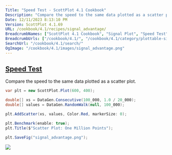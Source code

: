 ```yaml
---
Title: "Speed Test - ScottPlot 4.1 Cookbook"
Description: "Compare the speed to the same data plotted as a scatter plot."
Date: 12/11/2023 8:13:10 PM
Version: ScottPlot 4.1.69
URL: /cookbook/4.1/recipes/signal_advantage/
BreadcrumbNames: ["ScottPlot 4.1 Cookbook", "Signal Plot", "Speed Test"]
BreadcrumbUrls: ["/cookbook/4.1/", "/cookbook/4.1/category/plottable-signal-plot", "/cookbook/4.1/recipes/signal_advantage/"]
SearchUrl: "/cookbook/4.1/search/"
OgImage: "/cookbook/4.1/images/signal_advantage.png"
---
```


<h2><a id='speed-test' href='/cookbook/4.1/recipes/signal_advantage/'>Speed Test</a></h2>

Compare the speed to the same data plotted as a scatter plot.

```cs
var plt = new ScottPlot.Plot(600, 400);

double[] xs = DataGen.Consecutive(100_000, 1.0 / 20_000);
double[] values = DataGen.RandomWalk(null, 100_000);

plt.AddScatter(xs, values, Color.Red, markerSize: 0);

plt.Benchmark(enable: true);
plt.Title($"Scatter Plot: One Million Points");

plt.SaveFig("signal_advantage.png");
```

<img src='../../images/signal_advantage.png' class='d-block mx-auto my-5' />


